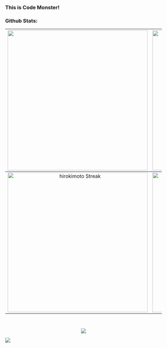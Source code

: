 ### This is Code Monster!

### Github Stats:

| <img width="450em" src="https://github-profile-trophy.vercel.app/?username=hirokimoto&theme=onestar&row=2&column=4&margin-w=10&margin-h=15&no-bg=true)](https://github.com/ryo-ma/github-profile-trophy"> | <img  width="450em" src="https://github-readme-stats.vercel.app/api/top-langs?username=hirokimoto&show_icons=true&locale=en&layout=compact&theme=vue-dark" alt="Hiroki's Most used lang" /> |
| :-----------------------------------------------------------------------------------------------------------------------------------------------------------------------------------------------------: | :--------------------------------------------------------------------------------------------------------------------------------------------------------------------------------------: |
|                                           <img  width="450em"   src="https://streak-stats.demolab.com?user=hirokimoto&theme=vue-dark" alt="hirokimoto Streak" />                                           |  <img width="450em" align="center" alt="hirokimoto's Github stats"  src="https://github-readme-stats.vercel.app/api?username=hirokimoto&show_icons=true&count_private=true&theme=vue-dark" />   |

<br/>
<p align="center"> <img src="https://quotes-github-readme.vercel.app/api?type=horizontal&theme=dark&quote=To%20know,%20is%20to%20know%20that%20you%20know%20nothing.%20Nothing%20but%20the%20art%20of%20self-ignorance.&author=He%20who%20embraced%20his%20own%20ignorance" /> </p>

<img src="https://komarev.com/ghpvc/?username=hirokimoto" />
